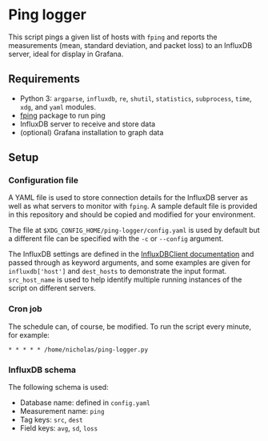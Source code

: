 # Ping logger

This script pings a given list of hosts with `fping` and reports the measurements (mean, standard deviation, and packet loss) to an InfluxDB server, ideal for display in Grafana.

## Requirements

* Python 3: `argparse`,  `influxdb`, `re`, `shutil`, `statistics`, `subprocess`, `time`, `xdg`, and `yaml` modules.
* [fping](https://fping.org/) package to run ping
* InfluxDB server to receive and store data
* (optional) Grafana installation to graph data

## Setup

### Configuration file

A YAML file is used to store connection details for the InfluxDB server as well as what servers to monitor with `fping`. A sample default file is provided in this repository and should be copied and modified for your environment.

The file at `$XDG_CONFIG_HOME/ping-logger/config.yaml` is used by default but a different file can be specified with the `-c` or `--config` argument.

The InfluxDB settings are defined in the [InfluxDBClient documentation](https://influxdb-python.readthedocs.io/en/latest/api-documentation.html#influxdbclient) and passed through as keyword arguments, and some examples are given for `influxdb['host']` and `dest_hosts` to demonstrate the input format. `src_host_name` is used to help identify multiple running instances of the script on different servers.

### Cron job

The schedule can, of course, be modified. To run the script every minute, for example:

```
* * * * * /home/nicholas/ping-logger.py
```

### InfluxDB schema

The following schema is used:

* Database name: defined in `config.yaml`
* Measurement name: `ping`
* Tag keys: `src`, `dest`
* Field keys: `avg`, `sd`, `loss`
